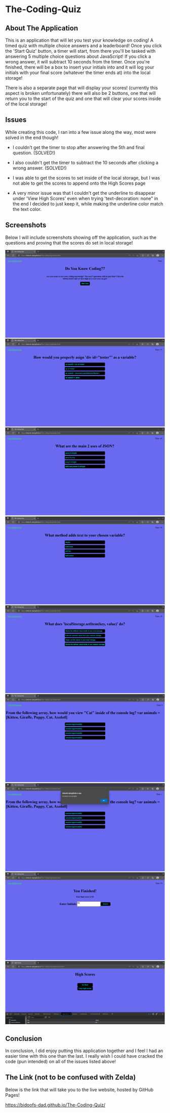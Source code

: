 # The-Coding-Quiz

## About The Application

This is an application that will let you test your knowledge on coding! A timed quiz with multiple choice answers and a leaderboard! Once you click the 'Start Quiz' button, a timer will start, from there you'll be tasked with answering 5 multiple choice questions about JavaScript! If you click a wrong answer, it will subtract 10 seconds from the timer. Once you're finished, there will be a box to insert your initials into and it will log your initials with your final score (whatever the timer ends at) into the local storage!

There is also a separate page that will display your scores! (currently this aspect is broken unfortunately) there will also be 2 buttons, one that will return you to the start of the quiz and one that will clear your scores inside of the local storage!

## Issues

While creating this code, I ran into a few issue along the way, most were solved in the end though!

* I couldn't get the timer to stop after answering the 5th and final question. (SOLVED!)

* I also couldn't get the timer to subtract the 10 seconds after clicking a wrong answer. (SOLVED!)

* I was able to get the scores to set inside of the local storage, but I was not able to get the scores to append onto the High Scores page

* A very minor issue was that I couldn't get the underline to disappear under 'View High Scores' even when trying 'text-decoration: none" in the end I decided to just keep it, while making the underline color match the text color.

## Screenshots

Below I will include screenshots showing off the application, such as the questions and proving that the scores do set in local storage!

![The-Coding-Quiz](/assets/images/Home.png)
![The-Coding-Quiz](/assets/images/Question%201.png)
![The-Coding-Quiz](/assets/images/Question%202.png)
![The-Coding-Quiz](/assets/images/Question%203.png)
![The-Coding-Quiz](/assets/images/Question%204.png)
![The-Coding-Quiz](/assets/images/Question%205.png)
![The-Coding-Quiz](/assets/images/Out%20Of%20Time.png)
![The-Coding-Quiz](/assets/images/Results.png)
![The-Coding-Quiz](/assets/images/Local%20Storage.png)

## Conclusion

In conclusion, I did enjoy putting this application together and I feel I had an easier time with this one than the last. I really wish I could have cracked the code (pun intended) on all of the issues listed above!

## The Link (not to be confused with Zelda)

Below is the link that will take you to the live website, hosted by GitHub Pages!

https://bidoofs-dad.github.io/The-Coding-Quiz/